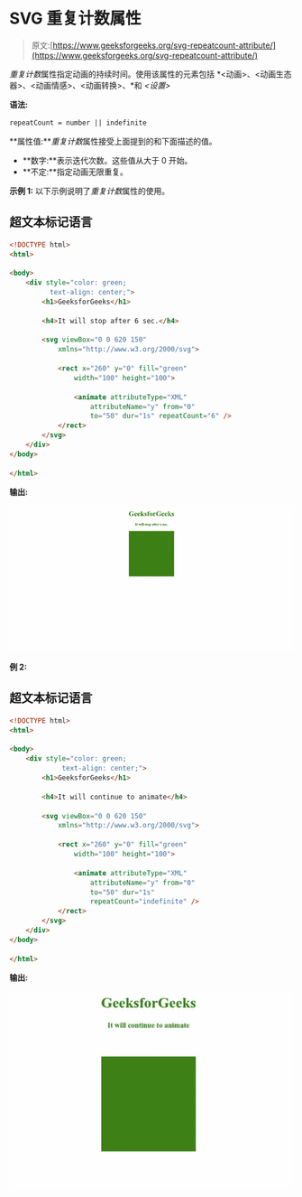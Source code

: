 # SVG 重复计数属性

> 原文:[https://www.geeksforgeeks.org/svg-repeatcount-attribute/](https://www.geeksforgeeks.org/svg-repeatcount-attribute/)

*重复计数*属性指定动画的持续时间。使用该属性的元素包括 *<动画>、<动画生态器>、<动画情感>、<动画转换>、*和 *<设置>*

**语法:**

```html
repeatCount = number || indefinite

```

**属性值:***重复计数*属性接受上面提到的和下面描述的值。

*   **数字:**表示迭代次数。这些值从大于 0 开始。
*   **不定:**指定动画无限重复。

**示例 1:** 以下示例说明了*重复计数*属性的使用。

## 超文本标记语言

```html
<!DOCTYPE html>
<html>

<body>
    <div style="color: green; 
          text-align: center;">
        <h1>GeeksforGeeks</h1>

        <h4>It will stop after 6 sec.</h4>

        <svg viewBox="0 0 620 150" 
            xmlns="http://www.w3.org/2000/svg">

            <rect x="260" y="0" fill="green" 
                width="100" height="100">

                <animate attributeType="XML" 
                    attributeName="y" from="0" 
                    to="50" dur="1s" repeatCount="6" />
            </rect>
        </svg>
    </div>
</body>

</html>
```

**输出:**

![](img/447899b282520829991e930a632851d8.png)

**例 2:**

## 超文本标记语言

```html
<!DOCTYPE html>
<html>

<body>
    <div style="color: green; 
             text-align: center;">
        <h1>GeeksforGeeks</h1>

        <h4>It will continue to animate</h4>

        <svg viewBox="0 0 620 150" 
            xmlns="http://www.w3.org/2000/svg">

            <rect x="260" y="0" fill="green" 
                width="100" height="100">

                <animate attributeType="XML" 
                    attributeName="y" from="0" 
                    to="50" dur="1s" 
                    repeatCount="indefinite" />
            </rect>
        </svg>
    </div>
</body>

</html>
```

**输出:**

![](img/140764a50dde365a67e4ccf7a0b4537b.png)